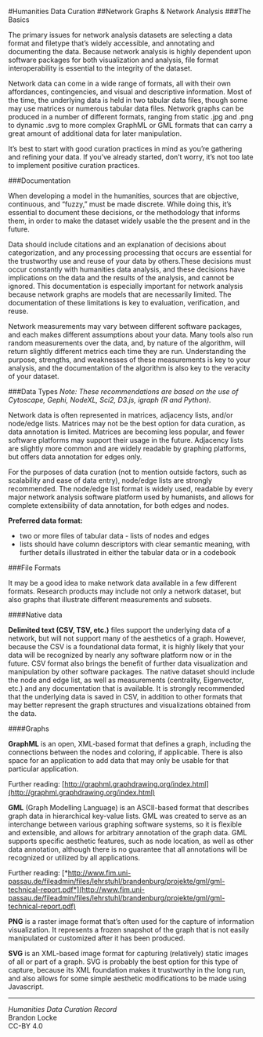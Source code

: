#Humanities Data Curation
##Network Graphs & Network Analysis
###The Basics

The primary issues for network analysis datasets are selecting a data format and filetype that’s widely accessible, and annotating and documenting the data. Because network analysis is highly dependent upon software packages for both visualization and analysis, file format interoperability is essential to the integrity of the dataset.

Network data can come in a wide range of formats, all with their own affordances, contingencies, and visual and descriptive information. Most of the time, the underlying data is held in two tabular data files, though some may use matrices or numerous tabular data files. Network graphs can be produced in a number of different formats, ranging from static .jpg and .png to dynamic .svg to more complex GraphML or GML formats that can carry a great amount of additional data for later manipulation.

It’s best to start with good curation practices in mind as you’re gathering and refining your data. If you’ve already started, don’t worry, it’s not too late to implement positive curation practices.

###Documentation

When developing a model in the humanities, sources that are objective, continuous, and “fuzzy,” must be made discrete. While doing this, it’s essential to document these decisions, or the methodology that informs them, in order to make the dataset widely usable the the present and in the future.

Data should include citations and an explanation of decisions about categorization, and any processing processing that occurs are essential for the trustworthy use and reuse of your data by others.These decisions must occur constantly with humanities data analysis, and these decisions have implications on the data and the results of the analysis, and cannot be ignored. This documentation is especially important for network analysis because network graphs are models that are necessarily limited. The documentation of these limitations is key to evaluation, verification, and reuse.

Network measurements may vary between different software packages, and each makes different assumptions about your data. Many tools also run random measurements over the data, and, by nature of the algorithm, will return slightly different metrics each time they are run. Understanding the purpose, strengths, and weaknesses of these measurements is key to your analysis, and the documentation of the algorithm is also key to the veracity of your dataset.

###Data Types
*Note: These recommendations are based on the use of Cytoscape, Gephi, NodeXL, Sci2, D3.js, igraph (R and Python).*

Network data is often represented in matrices, adjacency lists, and/or node/edge lists. Matrices may not be the best option for data curation, as data annotation is limited. Matrices are becoming less popular, and fewer software platforms may support their usage in the future. Adjacency lists are slightly more common and are widely readable by graphing platforms, but offers data annotation for edges only.

For the purposes of data curation (not to mention outside factors, such as scalability and ease of data entry), node/edge lists are strongly recommended. The node/edge list format is widely used, readable by every major network analysis software platform used by humanists, and allows for complete extensibility of data annotation, for both edges and nodes.

**Preferred data format:**

- two or more files of tabular data - lists of nodes and edges
- lists should have column descriptors with clear semantic meaning, with further details illustrated in either the tabular data or in a codebook

###File Formats

It may be a good idea to make network data available in a few different formats. Research products may include not only a network dataset, but also graphs that illustrate different measurements and subsets.

####Native data

**Delimited text (CSV, TSV, etc.)** files support the underlying data of a network, but will not support many of the aesthetics of a graph. However, because the CSV is a foundational data format, it is highly likely that your data will be recognized by nearly any software platform now or in the future. CSV format also brings the benefit of further data visualization and manipulation by other software packages. The native dataset should include the node and edge list, as well as measurements (centrality, Eigenvector, etc.) and any documentation that is available. It is strongly recommended that the underlying data is saved in CSV, in addition to other formats that may better represent the graph structures and visualizations obtained from the data.

####Graphs

**GraphML** is an open, XML-based format that defines a graph, including the connections between the nodes and coloring, if applicable. There is also space for an application to add data that may only be usable for that particular application.

Further reading: [http://graphml.graphdrawing.org/index.html](http://graphml.graphdrawing.org/index.html)

**GML** (Graph Modelling Language) is an ASCII-based format that describes graph data in hierarchical key-value lists. GML was created to serve as an interchange between various graphing software systems, so it is flexible and extensible, and allows for arbitrary annotation of the graph data. GML supports specific aesthetic features, such as node location, as well as other data annotation, although there is no guarantee that all annotations will be recognized or utilized by all applications.

Further reading: [*http://www.fim.uni-passau.de/fileadmin/files/lehrstuhl/brandenburg/projekte/gml/gml-technical-report.pdf*](http://www.fim.uni-passau.de/fileadmin/files/lehrstuhl/brandenburg/projekte/gml/gml-technical-report.pdf)

**PNG** is a raster image format that’s often used for the capture of information visualization. It represents a frozen snapshot of the graph that is not easily manipulated or customized after it has been produced.

**SVG** is an XML-based image format for capturing (relatively) static images of all or part of a graph. SVG is probably the best option for this type of capture, because its XML foundation makes it trustworthy in
the long run, and also allows for some simple aesthetic modifications to be made using Javascript.

---
*Humanities Data Curation Record*  
Brandon Locke  
CC-BY 4.0
